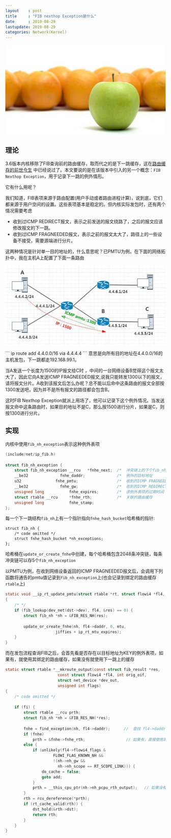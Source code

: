 ```yaml
---
layout    : post
title     : "FIB nexthop Exception是什么"
date      : 2019-08-29
lastupdate: 2019-08-29
categories: Network(Kernel)
---
```


<p align="center"><img src="/assets/img/fib_nh_exception/exception.JPG"></p>

## 理论

3.6版本内核移除了FIB查询前的路由缓存，取而代之的是下一跳缓存，这在[路由缓存的前世今生](https://switch-router.gitee.io/blog/routecache/) 中已经说过了。本文要说的是在该版本中引入的另一个概念：`FIB Nexthop Exception`，用于记录下一跳的例外情形。

它有什么用呢？

我们知道，FIB表项来源于路由配置(用户手动或者路由进程计算)，说到底，它们都来源于用户空间的设置。这些表项基本是稳定的。但内核实际发包时，还有两个情况需要考虑

- 收到过ICMP REDIRECT报文，表示之前发送的报文绕路了，之后的报文应该修改报文的下一跳。
- 收到过ICMP FRAGNEEDED报文，表示之前的报文太大了，路径上的一些设备不接受，需要源端进行分片。

这两种情况是针对单一目的地址的，什么意思呢？已PMTU为例，在下面的网络拓扑中，我在主机A上配置了下面一条路由

<p align="center"><img src="/assets/img/fib_nh_exception/topo.JPG"></p>
```
ip route add 4.4.0.0/16 via 4.4.4.4
```
意思是向所有目的地址在4.4.0.0/16的主机发包，下一跳都走192.168.99.1。

当A发送一个长度为1500的IP报文给C时 ，中间的一台网络设备B觉得这个报文太大了，因此它向A发送ICMP FRAGNEEDED报文,说我只能转发1300以下的报文，请将报文分片。A收到该报文后怎么办呢？总不能以后命中这条路由的报文全部按1300发送吧，因为并不是所有报文的路径都会包含B。

这时FIB Nexthop Exception就派上用场了，他可以记录下这个例外情况。当发送报文命中这条路由时，如果目的地址不是C，那么按1500进行分片，如果是C，则按1300进行分片。

## 实现

内核中使用`fib_nh_exception`表示这种例外表项

```c
(include/net/ip_fib.h)

struct fib_nh_exception {
	struct fib_nh_exception __rcu	*fnhe_next;  /*  冲突链上的下个fib_nh_exception结构 */
	__be32				fnhe_daddr;              /*  例外的目标地址                     */
	u32				  fnhe_pmtu;                 /*  收到的ICMP FRAGNEEDED通告的PMTU    */
	__be32				fnhe_gw;                 /*  收到的ICMP REDIRECT通告的网关      */         
	unsigned long			fnhe_expires;        /*  该例外表项的过期时间                */
	struct rtable __rcu		*fnhe_rth;           /*  关联的路由缓存                     */
	unsigned long			fnhe_stamp;
};
```

每一个下一跳结构`fib_nh`上有一个指针指向`fnhe_hash_bucket`哈希桶的指针:

```
struct fib_nh {
	/* code omitted */
	struct fnhe_hash_bucket	*nh_exceptions;
};
```

哈希桶在`update_or_create_fnhe`中创建，每个哈希桶包含2048条冲突链，每条冲突链可以存5个`fib_nh_exception`

以PMTU为例，在收到网络设备返回的ICMP FRAGNEEDED报文后，会调用下列函数将通告的pmtu值记录到`fib_nh_exception`上(也会记录到绑定的路由缓存`rtable`上)

```c
static void __ip_rt_update_pmtu(struct rtable *rt, struct flowi4 *fl4, u32 mtu)
{
    /* */
	if (fib_lookup(dev_net(dst->dev), fl4, &res) == 0) {
		struct fib_nh *nh = &FIB_RES_NH(res);

		update_or_create_fnhe(nh, fl4->daddr, 0, mtu,
				      jiffies + ip_rt_mtu_expires);
	}
}
```

而在发包流程查询FIB之后，会首先看是否存在以目标地址为KEY的例外表项，如果有，就使用其绑定的路由缓存，如果没有就使用下一跳上的缓存
```c
static struct rtable *__mkroute_output(const struct fib_result *res,
				       const struct flowi4 *fl4, int orig_oif,
				       struct net_device *dev_out,
				       unsigned int flags)
{
    /* code omitted */
    
    if (fi) {
		struct rtable __rcu prth;
		struct fib_nh *nh = &FIB_RES_NH(*res);

		fnhe = find_exception(nh, fl4->daddr);      //  查找 fl4->daddr 是否存在 fib_nh_exception
		if (fnhe)
			prth = &fnhe->fnhe_rth;                  // 如果有，直接使用其绑定的路由缓存
		else {
			if (unlikely(fl4->flowi4_flags &
				     FLOWI_FLAG_KNOWN_NH &&
				     !(nh->nh_gw &&
				       nh->nh_scope == RT_SCOPE_LINK))) {
				do_cache = false;
				goto add;
			}
			prth = __this_cpu_ptr(nh->nh_pcpu_rth_output);   // 如果没有，使用下一跳上缓存的路由缓存
		}
		rth = rcu_dereference(*prth);
		if (rt_cache_valid(rth)) {
			dst_hold(&rth->dst);
			return rth;
		}
	}
}
```





